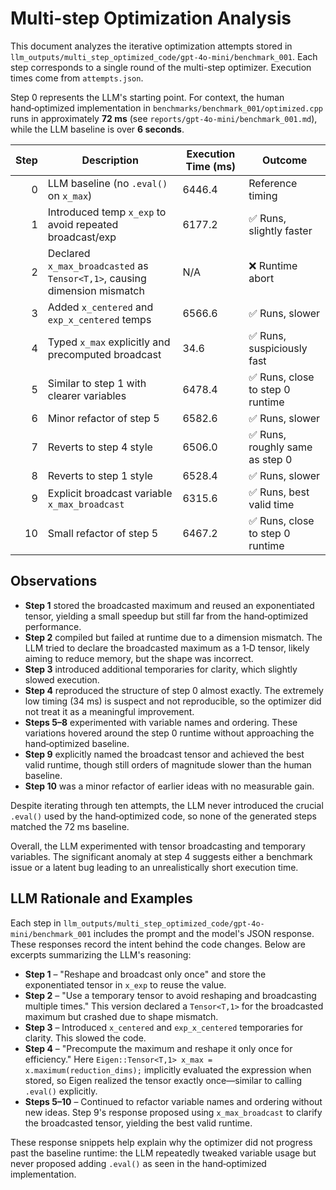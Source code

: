 # Multi-step Optimization Analysis

This document analyzes the iterative optimization attempts stored in
`llm_outputs/multi_step_optimized_code/gpt-4o-mini/benchmark_001`. Each step
corresponds to a single round of the multi-step optimizer. Execution times come
from `attempts.json`.

Step 0 represents the LLM's starting point. For context, the human hand‑optimized
implementation in `benchmarks/benchmark_001/optimized.cpp` runs in
approximately **72 ms** (see
`reports/gpt-4o-mini/benchmark_001.md`), while the LLM baseline is over
**6 seconds**.

| Step | Description | Execution Time (ms) | Outcome |
|-----:|-------------|--------------------|--------|
| 0 | LLM baseline (no `.eval()` on `x_max`) | 6446.4 | Reference timing |
| 1 | Introduced temp `x_exp` to avoid repeated broadcast/exp | 6177.2 | ✅ Runs, slightly faster |
| 2 | Declared `x_max_broadcasted` as `Tensor<T,1>`, causing dimension mismatch | N/A | ❌ Runtime abort |
| 3 | Added `x_centered` and `exp_x_centered` temps | 6566.6 | ✅ Runs, slower |
| 4 | Typed `x_max` explicitly and precomputed broadcast | 34.6 | ✅ Runs, suspiciously fast |
| 5 | Similar to step 1 with clearer variables | 6478.4 | ✅ Runs, close to step 0 runtime |
| 6 | Minor refactor of step 5 | 6582.6 | ✅ Runs, slower |
| 7 | Reverts to step 4 style | 6506.0 | ✅ Runs, roughly same as step 0 |
| 8 | Reverts to step 1 style | 6528.4 | ✅ Runs, slower |
| 9 | Explicit broadcast variable `x_max_broadcast` | 6315.6 | ✅ Runs, best valid time |
| 10 | Small refactor of step 5 | 6467.2 | ✅ Runs, close to step 0 runtime |

## Observations
- **Step 1** stored the broadcasted maximum and reused an exponentiated tensor, yielding a small speedup but still far from the hand‑optimized performance.
- **Step 2** compiled but failed at runtime due to a dimension mismatch. The LLM tried to declare the broadcasted maximum as a 1‑D tensor, likely aiming to reduce memory, but the shape was incorrect.
- **Step 3** introduced additional temporaries for clarity, which slightly slowed execution.
- **Step 4** reproduced the structure of step 0 almost exactly. The extremely low timing (34 ms) is suspect and not reproducible, so the optimizer did not treat it as a meaningful improvement.
- **Steps 5–8** experimented with variable names and ordering. These variations hovered around the step 0 runtime without approaching the hand‑optimized baseline.
- **Step 9** explicitly named the broadcast tensor and achieved the best valid runtime, though still orders of magnitude slower than the human baseline.
- **Step 10** was a minor refactor of earlier ideas with no measurable gain.

Despite iterating through ten attempts, the LLM never introduced the crucial `.eval()` used by the hand‑optimized code, so none of the generated steps matched the 72 ms baseline.

Overall, the LLM experimented with tensor broadcasting and temporary variables. The significant anomaly at step 4 suggests either a benchmark issue or a latent bug leading to an unrealistically short execution time.

## LLM Rationale and Examples

Each step in `llm_outputs/multi_step_optimized_code/gpt-4o-mini/benchmark_001`
includes the prompt and the model's JSON response. These responses record the
intent behind the code changes. Below are excerpts summarizing the LLM's
reasoning:

- **Step 1** – "Reshape and broadcast only once" and store the exponentiated
  tensor in `x_exp` to reuse the value.
- **Step 2** – "Use a temporary tensor to avoid reshaping and broadcasting
  multiple times." This version declared a `Tensor<T,1>` for the broadcasted
  maximum but crashed due to shape mismatch.
- **Step 3** – Introduced `x_centered` and `exp_x_centered` temporaries for
  clarity. This slowed the code.
- **Step 4** – "Precompute the maximum and reshape it only once for
  efficiency." Here `Eigen::Tensor<T,1> x_max = x.maximum(reduction_dims);`
  implicitly evaluated the expression when stored, so Eigen realized the tensor
  exactly once—similar to calling `.eval()` explicitly.
- **Steps 5–10** – Continued to refactor variable names and ordering without new
  ideas. Step 9's response proposed using `x_max_broadcast` to clarify the
  broadcasted tensor, yielding the best valid runtime.

These response snippets help explain why the optimizer did not progress past the
baseline runtime: the LLM repeatedly tweaked variable usage but never proposed
adding `.eval()` as seen in the hand‑optimized implementation.
